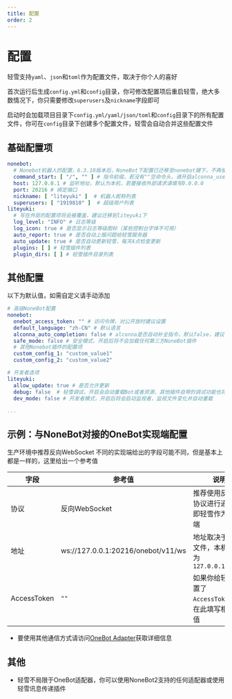 ```yaml
---
title: 配置
order: 2
---
```

# 配置

轻雪支持`yaml`、`json`和`toml`作为配置文件，取决于你个人的喜好

首次运行后生成`config.yml`和`config`目录，你可修改配置项后重启轻雪，绝大多数情况下，你只需要修改`superusers`及`nickname`字段即可

启动时会加载项目目录下`config.yml/yaml/json/toml`和`config`目录下的所有配置文件，你可在`config`目录下创建多个配置文件，轻雪会自动合并这些配置文件

## **基础配置项**

```yaml
nonebot:
  # Nonebot机器人的配置，6.3.10版本后，NoneBot下配置已迁移至nonebot键下，不再使用外层配置，但是部分内容会被覆盖，请尽快迁移
  command_start: [ "/", "" ] # 指令前缀，若没有""空命令头，请开启alconna_use_command_start保证alconna解析正常
  host: 127.0.0.1 # 监听地址，默认为本机，若要接收外部请求请填写0.0.0.0
  port: 20216 # 绑定端口
  nickname: [ "liteyuki" ]  # 机器人昵称列表
  superusers: [ "1919810" ]  # 超级用户列表
liteyuki:
  # 写在外层的配置项将会被覆盖，建议迁移到liteyuki下
  log_level: "INFO" # 日志等级
  log_icon: true # 是否显示日志等级图标（某些控制台字体不可用）
  auto_report: true # 是否自动上报问题给轻雪服务器
  auto_update: true # 是否自动更新轻雪，每天4点检查更新
  plugins: [ ] # 轻雪插件列表
  plugin_dirs: [ ] # 轻雪插件目录列表
```

## **其他配置**

以下为默认值，如需自定义请手动添加

```yaml
# 高级NoneBot配置
nonebot:
  onebot_access_token: "" # 访问令牌，对公开放时建议设置
  default_language: "zh-CN" # 默认语言
  alconna_auto_completion: false # alconna是否自动补全指令，默认false，建议开启
  safe_mode: false # 安全模式，开启后将不会加载任何第三方NoneBot插件
  # 其他Nonebot插件的配置项
  custom_config_1: "custom_value1"
  custom_config_2: "custom_value2"

# 开发者选项
liteyuki:
  allow_update: true # 是否允许更新
  debug: false  # 轻雪调试，开启会自动重载Bot或者资源，其他插件自带的调试功能也将开启
  dev_mode: false # 开发者模式，开启后将会启动监视者，监视文件变化并自动重载

...
```

## **示例：与NoneBot对接的OneBot实现端配置**

生产环境中推荐反向WebSocket
不同的实现端给出的字段可能不同，但是基本上都是一样的，这里给出一个参考值

| 字段          | 参考值                                | 说明                               |
|-------------|------------------------------------|----------------------------------|
| 协议          | 反向WebSocket                        | 推荐使用反向ws协议进行通信，即轻雪作为服务端          |
| 地址          | ws://127.0.0.1:20216/onebot/v11/ws | 地址取决于配置文件，本机默认为`127.0.0.1:20216` |
| AccessToken | `""`                               | 如果你给轻雪配置了`AccessToken`，请在此填写相同的值 |
- 要使用其他通信方式请访问[OneBot Adapter](https://onebot.adapters.nonebot.dev/)获取详细信息

## **其他**

- 轻雪不局限于OneBot适配器，你可以使用NoneBot2支持的任何适配器或使用轻雪讯息传递插件
